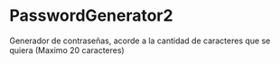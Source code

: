 # PasswordGenerator2
Generador de contraseñas, acorde a la cantidad de caracteres que se quiera (Maximo 20 caracteres)
